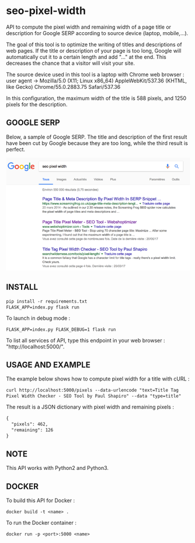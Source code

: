# seo-pixel-width
API to compute the pixel width and remaining width of a page title or description for Google SERP according to source device (laptop, mobile,...).

The goal of this tool is to optimize the writing of titles and descriptions of web pages. If the title or description of your page is too long, Google will automatically cut it to a certain length and add "..." at the end. This decreases the chance that a visitor will visit your site.

The source device used in this tool is a laptop with Chrome web browser :
user agent -> Mozilla/5.0 (X11; Linux x86_64) AppleWebKit/537.36 (KHTML, like Gecko) Chrome/55.0.2883.75 Safari/537.36

In this configuration, the maximum width of the title is 588 pixels, and 1250 pixels for the description.

## GOOGLE SERP
Below, a sample of Google SERP. The title and description of the first result have been cut by Google because they are too long, while the third result is perfect.

![Google SERP](images/google.png?raw=true "Google SERP" )

## INSTALL
```
pip install -r requirements.txt
FLASK_APP=index.py flask run
```

To launch in debug mode :
```
FLASK_APP=index.py FLASK_DEBUG=1 flask run
```

To list all services of API, type this endpoint in your web browser : "http://localhost:5000/".

## USAGE AND EXAMPLE
The example below shows how to compute pixel width for a title with cURL :
```
curl http://localhost:5000/pixels --data-urlencode "text=Title Tag Pixel Width Checker - SEO Tool by Paul Shapiro" --data "type=title"
```

The result is a JSON dictionary with pixel width and remaining pixels :
```
{
  "pixels": 462,
  "remaining": 126
}
```

## NOTE
This API works with Python2 and Python3.

## DOCKER
To build this API for Docker :
```
docker build -t <name> .
```

To run the Docker container :
```
docker run -p <port>:5000 <name>
```
